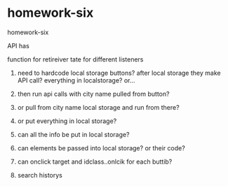 # homework-six
homework-six

API has 

function for retireiver tate for different listeners

1. need to hardcode local storage buttons? after local storage they make API call? everything in localstorage? or...

2. then run api calls with city name pulled from button?
3. or pull from city name local storage and run from there?
4. or put everything in local storage?
5. can all the info be put in local storage?
6. can elements be passed into local storage? or their code?
7. can onclick target and idclass..onlcik for each buttib?
8. search historys
